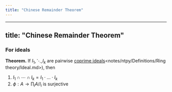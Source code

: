 ```yaml
---
title: "Chinese Remainder Theorem"
---
```


---
title: "Chinese Remainder Theorem"
---

### For ideals
**Theorem.** If $I_1,\ddots,I_k$ are pairwise [coprime ideals]()<notes/ntpy/Definitions/Ring theory/Ideal.md>), then
1. $I_1\cap\cdots\cap I_k=I_1\cdot \dots \cdot I_k$
2. $\phi:A\to\prod_i A/I_i$ is surjective

